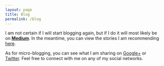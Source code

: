 ```yaml
---
layout: page
title: Blog
permalink: /blog
---
```


<i class="fa fa-medium fa-3x fa-pull-left fa-border"></i>
I am not certain if I will start blogging again, but if I do it will most likely be on <strong><a href="https://medium.com/@megdna" target="_blank">Medium</a></strong>.  In the meantime, you can view the stories I am recommending <a href="https://medium.com/@megdna/has-recommended" target="_blank">here</a>.

As for micro-blogging, you can see what I am sharing on <a href="https://plus.google.com/+Megan8/posts" target="_blank">Google+</a> or <a href="https://twitter.com/megdna" target="_blank">Twitter</a>.  Feel free to connect with me on any of my social networks.